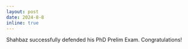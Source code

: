 ```yaml
---
layout: post
date: 2024-8-8
inline: true
---
```


Shahbaz successfully defended his PhD Prelim Exam. Congratulations! 

